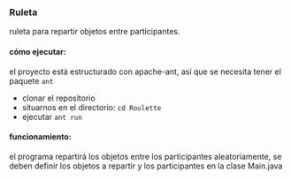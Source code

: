 ### Ruleta

ruleta para repartir objetos entre participantes.

#### cómo ejecutar:

el proyecto está estructurado con apache-ant, así que se necesita tener el paquete `ant`

- clonar el repositorio
- situarnos en el directorio: `cd Roulette`
- ejecutar `ant run`

#### funcionamiento:

el programa repartirá los objetos entre los participantes aleatoriamente, se deben definir los objetos a repartir y los participantes en la clase Main.java
